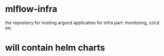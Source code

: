 # mlflow-infra
the repository for hosting argocd application for infra part: monitoring, ci/cd etc

# will contain helm charts
